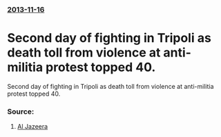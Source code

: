 ### [2013-11-16](/news/2013/11/16/index.md)

# Second day of fighting in Tripoli as death toll from violence at anti-militia protest topped 40. 

Second day of fighting in Tripoli as death toll from violence at anti-militia protest topped 40.


### Source:

1. [Al Jazeera](http://www.aljazeera.com/news/africa/2013/11/fresh-clashes-rock-libyan-capital-20131116122733960780.html)
